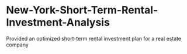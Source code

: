 # New-York-Short-Term-Rental-Investment-Analysis
Provided an optimized short-term rental investment plan for a real estate company
